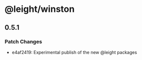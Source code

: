 # @leight/winston

## 0.5.1

### Patch Changes

- e4af2419: Experimental publish of the new @leight packages
